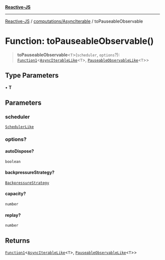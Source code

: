 [**Reactive-JS**](../../../README.md)

***

[Reactive-JS](../../../README.md) / [computations/AsyncIterable](../README.md) / toPauseableObservable

# Function: toPauseableObservable()

> **toPauseableObservable**\<`T`\>(`scheduler`, `options`?): [`Function1`](../../../functions/type-aliases/Function1.md)\<[`AsyncIterableLike`](../../interfaces/AsyncIterableLike.md)\<`T`\>, [`PauseableObservableLike`](../../interfaces/PauseableObservableLike.md)\<`T`\>\>

## Type Parameters

• **T**

## Parameters

### scheduler

[`SchedulerLike`](../../../utils/interfaces/SchedulerLike.md)

### options?

#### autoDispose?

`boolean`

#### backpressureStrategy?

[`BackpressureStrategy`](../../../utils/type-aliases/BackpressureStrategy.md)

#### capacity?

`number`

#### replay?

`number`

## Returns

[`Function1`](../../../functions/type-aliases/Function1.md)\<[`AsyncIterableLike`](../../interfaces/AsyncIterableLike.md)\<`T`\>, [`PauseableObservableLike`](../../interfaces/PauseableObservableLike.md)\<`T`\>\>
